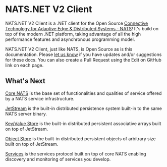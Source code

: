 # NATS.NET V2 Client

NATS.NET V2 Client is a .NET client for the Open Source [Connective Technology for Adaptive Edge & Distributed Systems - NATS](https://nats.io/)!
It's build on top of the modern .NET platform, taking advantage of all the high performance features and
asynchronous programming model.

NATS.NET V2 Client, just like NATS, is Open Source as is this documentation.
Please [let us know](https://natsio.slack.com/channels/dotnet) if you have updates and/or suggestions for
these docs. You can also create a Pull Request using the Edit on GitHub link on each page.

## What's Next

[Core NATS](core/intro.md) is the base set of functionalities and qualities of service offered by a NATS service infrastructure.

[JetStream](jetstream/intro.md) is the built-in distributed persistence system built-in to the same NATS server binary.

[Key/Value Store](key-value-store/intro.md) is the built-in distributed persistent associative arrays built on top of JetStream.

[Object Store](object-store/intro.md) is the built-in distributed persistent objects of arbitrary size built on top of JetStream.

[Services](services/intro.md) is the services protocol built on top of core NATS enabling discovery and monitoring of services you develop.
